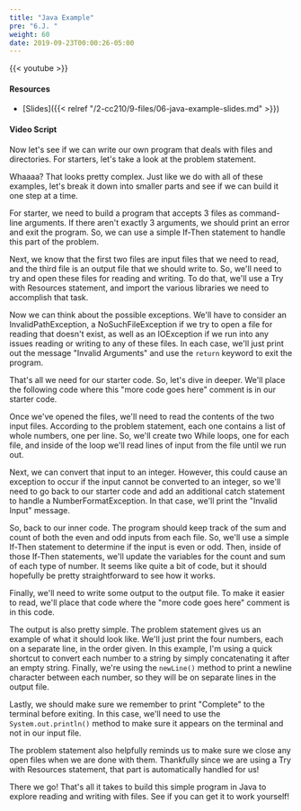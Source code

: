 ```yaml
---
title: "Java Example"
pre: "6.J. "
weight: 60
date: 2019-09-23T00:00:26-05:00
---
```


{{< youtube  >}}

#### Resources

* [Slides]({{< relref "/2-cc210/9-files/06-java-example-slides.md" >}})

#### Video Script

Now let's see if we can write our own program that deals with files and directories. For starters, let's take a look at the problem statement.

Whaaaa? That looks pretty complex. Just like we do with all of these examples, let's break it down into smaller parts and see if we can build it one step at a time.

For starter, we need to build a program that accepts 3 files as command-line arguments. If there aren't exactly 3 arguments, we should print an error and exit the program. So, we can use a simple If-Then statement to handle this part of the problem.

Next, we know that the first two files are input files that we need to read, and the third file is an output file that we should write to. So, we'll need to try and open these files for reading and writing. To do that, we'll use a Try with Resources statement, and import the various libraries we need to accomplish that task.

Now we can think about the possible exceptions. We'll have to consider an InvalidPathException, a NoSuchFileException if we try to open a file for reading that doesn't exist, as well as an IOException if we run into any issues reading or writing to any of these files. In each case, we'll just print out the message "Invalid Arguments" and use the `return` keyword to exit the program.

That's all we need for our starter code. So, let's dive in deeper. We'll place the following code where this "more code goes here" comment is in our starter code.

Once we've opened the files, we'll need to read the contents of the two input files. According to the problem statement, each one contains a list of whole numbers, one per line. So, we'll create two While loops, one for each file, and inside of the loop we'll read lines of input from the file until we run out.

Next, we can convert that input to an integer. However, this could cause an exception to occur if the input cannot be converted to an integer, so we'll need to go back to our starter code and add an additional catch statement to handle a NumberFormatException. In that case, we'll print the "Invalid Input" message.

So, back to our inner code. The program should keep track of the sum and count of both the even and odd inputs from each file. So, we'll use a simple If-Then statement to determine if the input is even or odd. Then, inside of those If-Then statements, we'll update the variables for the count and sum of each type of number. It seems like quite a bit of code, but it should hopefully be pretty straightforward to see how it works.

Finally, we'll need to write some output to the output file. To make it easier to read, we'll place that code where the "more code goes here" comment is in this code.

The output is also pretty simple. The problem statement gives us an example of what it should look like. We'll just print the four numbers, each on a separate line, in the order given. In this example, I'm using a quick shortcut to convert each number to a string by simply concatenating it after an empty string. Finally, we're using the `newLine()` method to print a newline character between each number, so they will be on separate lines in the output file.

Lastly, we should make sure we remember to print "Complete" to the terminal before exiting. In this case, we'll need to use the `System.out.println()` method to make sure it appears on the terminal and not in our input file.

The problem statement also helpfully reminds us to make sure we close any open files when we are done with them. Thankfully since we are using a Try with Resources statement, that part is automatically handled for us!

There we go! That's all it takes to build this simple program in Java to explore reading and writing with files. See if you can get it to work yourself!
